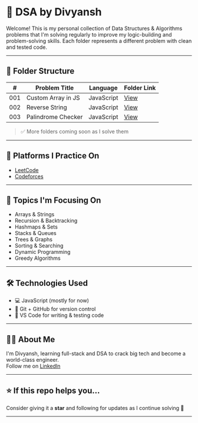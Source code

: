 # 🧠 DSA by Divyansh

Welcome! This is my personal collection of Data Structures & Algorithms problems that I'm solving regularly to improve my logic-building and problem-solving skills.
Each folder represents a different problem with clean and tested code.

---

## 📁 Folder Structure

| #   | Problem Title        | Language   | Folder Link                    |
| --- | -------------------- | ---------- | ---------------------------    |
| 001 | Custom Array in JS   | JavaScript | [View](./001-custom-array/)    |
| 002 | Reverse String       | JavaScript | [View](./002-Reverse-String/)    |
| 003 | Palindrome Checker   | JavaScript | [View](./003-Palindromes/) |

> ✅ More folders coming soon as I solve them

---

## 🚀 Platforms I Practice On

- [LeetCode](https://leetcode.com/)
- [Codeforces](https://codeforces.com/)

---

## 📌 Topics I'm Focusing On

- Arrays & Strings
- Recursion & Backtracking
- Hashmaps & Sets
- Stacks & Queues
- Trees & Graphs
- Sorting & Searching
- Dynamic Programming
- Greedy Algorithms

---

## 🛠️ Technologies Used

- 💻 JavaScript (mostly for now)
- 📁 Git + GitHub for version control
- 🧪 VS Code for writing & testing code

---

## 👨‍💻 About Me

I'm Divyansh, learning full-stack and DSA to crack big tech and become a world-class engineer.<br>
Follow me on [LinkedIn](https://www.linkedin.com/in/divyansh-baghel/)

---

## ⭐️ If this repo helps you…

Consider giving it a **star** and following for updates as I continue solving 💪

---
